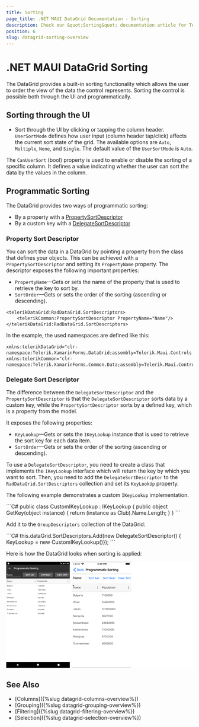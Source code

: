 ```yaml
---
title: Sorting
page_title: .NET MAUI DataGrid Documentation - Sorting
description: Check our &quot;Sorting&quot; documentation article for Telerik DataGrid for .NET MAUI control.
position: 6
slug: datagrid-sorting-overview
---
```


# .NET MAUI DataGrid Sorting

The DataGrid provides a built-in sorting functionality which allows the user to order the view of the data the control represents. Sorting the control is possible both through the UI and programmatically.

## Sorting through the UI

* Sort through the UI by clicking or tapping the column header. `UserSortMode` defines how user input (column header tap/click) affects the current sort state of the grid. The available options are `Auto`, `Multiple`, `None`, and `Single`. The default value of the `UserSortMode` is `Auto`.

The `CanUserSort` (bool) property is used to enable or disable the sorting of a specific column. It defines a value indicating whether the user can sort the data by the values in the column.

## Programmatic Sorting

The DataGrid provides two ways of programmatic sorting:

* By a property with a [PropertySortDescriptor](#property-sort-descriptor)
* By a custom key with a [DelegateSortDescriptor](#delegate-sort-descriptor)

### Property Sort Descriptor

You can sort the data in a DataGrid by pointing a property from the class that defines your objects. This can be achieved with a `PropertySortDescriptor` and setting its `PropertyName` property. The descriptor exposes the following important properties:

* `PropertyName`&mdash;Gets or sets the name of the property that is used to retrieve the key to sort by.
* `SortOrder`&mdash;Gets or sets the order of the sorting (ascending or descending).

```XAML
<telerikDataGrid:RadDataGrid.SortDescriptors>
	<telerikCommon:PropertySortDescriptor PropertyName="Name"/>
</telerikDataGrid:RadDataGrid.SortDescriptors>
```

In the example, the used namespaces are defined like this:

```XAML
xmlns:telerikDataGrid="clr-namespace:Telerik.XamarinForms.DataGrid;assembly=Telerik.Maui.Controls.Compatibility"
xmlns:telerikCommon="clr-namespace:Telerik.XamarinForms.Common.Data;assembly=Telerik.Maui.Controls.Compatibility"
```

### Delegate Sort Descriptor

The difference between the `DelegateSortDescriptor` and the `PropertySortDescriptor` is that the `DelegateSortDescriptor` sorts data by a custom key, while the `PropertySortDescriptor` sorts by a defined key, which is a property from the model.

It exposes the following properties:

* `KeyLookup`&mdash;Gets or sets the `IKeyLookup` instance that is used to retrieve the sort key for each data item.
* `SortOrder`&mdash;Gets or sets the order of the sorting (ascending or descending).

To use a `DelegateSortDescriptor`, you need to create a class that implements the `IKeyLookup` interface which will return the key by which you want to sort. Then, you need to add the `DelegateSortDescriptor` to the `RadDataGrid.SortDescriptors` collection and set its `KeyLookUp` property.

The following example demonstrates a custom `IKeyLookup` implementation.

<snippet id='datagrid-delegatesortdescriptor-ikeylookup'/>
```C#
public class CustomIKeyLookup : IKeyLookup
{
	public object GetKey(object instance)
	{
		return (instance as Club).Name.Length;
	}
}
```

Add it to the `GroupDescriptors` collection of the DataGrid:

<snippet id='datagrid-delegatesortdescriptor-csharp'/>
```C#
this.dataGrid.SortDescriptors.Add(new DelegateSortDescriptor() { KeyLookup = new CustomIKeyLookup()});
```

Here is how the DataGrid looks when sorting is applied:

![DataGrid Sorting](images/datagrid_sorting.png)


## See Also

- [Columns]({%slug datagrid-columns-overview%})
- [Grouping]({%slug datagrid-grouping-overview%})
- [Filtering]({%slug datagrid-filtering-overview%})
- [Selection]({%slug datagrid-selection-overview%})
